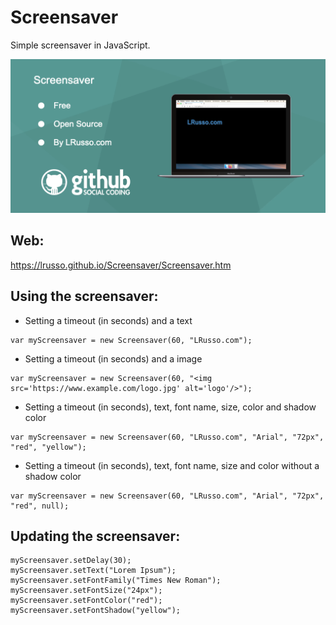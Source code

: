 # Screensaver

Simple screensaver in JavaScript.

![alt screenshot](https://raw.githubusercontent.com/lrusso/Screensaver/master/Screensaver.png)

## Web:

https://lrusso.github.io/Screensaver/Screensaver.htm

## Using the screensaver:

* Setting a timeout (in seconds) and a text

```
var myScreensaver = new Screensaver(60, "LRusso.com");
```

* Setting a timeout (in seconds) and a image

```
var myScreensaver = new Screensaver(60, "<img src='https://www.example.com/logo.jpg' alt='logo'/>");
```

* Setting a timeout (in seconds), text, font name, size, color and shadow color

```
var myScreensaver = new Screensaver(60, "LRusso.com", "Arial", "72px", "red", "yellow");
```

* Setting a timeout (in seconds), text, font name, size and color without a shadow color

```
var myScreensaver = new Screensaver(60, "LRusso.com", "Arial", "72px", "red", null);
```

## Updating the screensaver:

```
myScreensaver.setDelay(30);
myScreensaver.setText("Lorem Ipsum");
myScreensaver.setFontFamily("Times New Roman");
myScreensaver.setFontSize("24px");
myScreensaver.setFontColor("red");
myScreensaver.setFontShadow("yellow");
```

